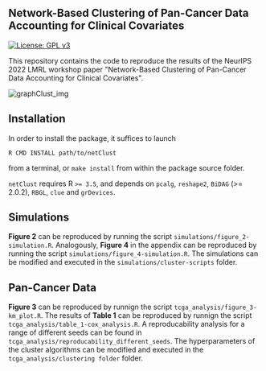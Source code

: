 Network-Based Clustering of Pan-Cancer Data Accounting for Clinical Covariates
-----------

[![License: GPL v3](https://img.shields.io/badge/License-GPLv3-blue.svg)](https://www.gnu.org/licenses/gpl-3.0)

This repository contains the code to reproduce the results of the NeurIPS 2022 LMRL workshop paper "Network-Based Clustering of Pan-Cancer Data Accounting for Clinical Covariates".

![graphClust_img](https://user-images.githubusercontent.com/38718986/204546786-16147408-ef55-460b-abb2-3ee872f65c3d.png)

Installation
-----------

In order to install the package, it suffices to launch
```
R CMD INSTALL path/to/netClust
```
from a terminal, or `make install` from within the package source folder.

`netClust` requires R `>= 3.5`, and depends on 
`pcalg`, `reshape2`, `BiDAG` (>= 2.0.2),
`RBGL`, `clue` and `grDevices`.

Simulations
-----------

**Figure 2** can be reproduced by running the script `simulations/figure_2-simulation.R`. Analogously, **Figure 4** in the appendix can be reproduced by running the script `simulations/figure_4-simulation.R`. The simulations can be modified and executed in the `simulations/cluster-scripts` folder.

Pan-Cancer Data
-----------

**Figure 3** can be reproduced by runnign the script `tcga_analysis/figure_3-km_plot.R`. The results of **Table 1** can be reproduced by runnign the script `tcga_analysis/table_1-cox_analysis.R`. A reproducability analysis for a range of different seeds can be found in `tcga_analysis/reproducability_different_seeds`. The hyperparameters of the cluster algorithms can be modified and executed in the `tcga_analysis/clustering folder` folder.
